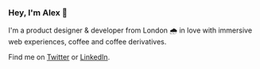 ### Hey, I'm Alex 👋

I'm a product designer & developer from London 🌧️ in love with immersive web experiences, coffee and coffee derivatives.

Find me on [Twitter](https://twitter.com/alexterenda) or [LinkedIn](https://www.linkedin.com/in/alexterenda/).
